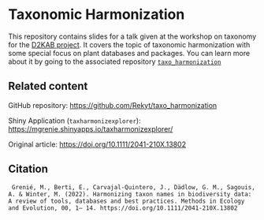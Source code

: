 # Taxonomic Harmonization

This repository contains slides for a talk given at the workshop on taxonomy for the [D2KAB project](https://d2kab.mystrikingly.com/). It covers the topic of taxonomic harmonization with some special focus on plant databases and packages. You can learn more about it by going to the associated repository [`taxo_harmonization`](https://github.com/Rekyt/taxo_harmonization)


## Related content

GitHub repository: https://github.com/Rekyt/taxo_harmonization

Shiny Application (`taxharmonizexplorer`): https://mgrenie.shinyapps.io/taxharmonizexplorer/

Original article: https://doi.org/10.1111/2041-210X.13802


## Citation

```
 Grenié, M., Berti, E., Carvajal-Quintero, J., Dädlow, G. M., Sagouis, A. & Winter, M. (2022). Harmonizing taxon names in biodiversity data: A review of tools, databases and best practices. Methods in Ecology and Evolution, 00, 1– 14. https://doi.org/10.1111/2041-210X.13802
```

